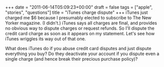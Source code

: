 +++
date = "2011-06-14T05:09:23+00:00"
draft = false
tags = ["apple", "stories", "questions"]
title = "iTunes charge dispute"
+++
iTunes just charged me $6 because I presumably elected to subscribe to The New Yorker magazine. (I didn't.) iTunes says all charges are final, and provides no obvious way to dispute charges or request refunds. So I'll dispute the credit card charge as soon as it appears on my statement. Let's see how iTunes wriggles its way out of that one.

What does iTunes do if you abuse credit card disputes and just dispute everything you buy? Do they deactivate your account if you dispute even a single charge (and hence break their precious purchase policy)?